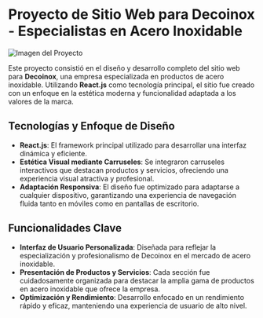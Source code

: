 # Proyecto de Sitio Web para Decoinox - Especialistas en Acero Inoxidable

![Imagen del Proyecto](https://decoinox.com.ar/images/1.png)

Este proyecto consistió en el diseño y desarrollo completo del sitio web para **Decoinox**, una empresa especializada en productos de acero inoxidable. Utilizando **React.js** como tecnología principal, el sitio fue creado con un enfoque en la estética moderna y funcionalidad adaptada a los valores de la marca.

## Tecnologías y Enfoque de Diseño

- **React.js**: El framework principal utilizado para desarrollar una interfaz dinámica y eficiente.
- **Estética Visual mediante Carruseles**: Se integraron carruseles interactivos que destacan productos y servicios, ofreciendo una experiencia visual atractiva y profesional.
- **Adaptación Responsiva**: El diseño fue optimizado para adaptarse a cualquier dispositivo, garantizando una experiencia de navegación fluida tanto en móviles como en pantallas de escritorio.

## Funcionalidades Clave

- **Interfaz de Usuario Personalizada**: Diseñada para reflejar la especialización y profesionalismo de Decoinox en el mercado de acero inoxidable.
- **Presentación de Productos y Servicios**: Cada sección fue cuidadosamente organizada para destacar la amplia gama de productos en acero inoxidable que ofrece la empresa.
- **Optimización y Rendimiento**: Desarrollo enfocado en un rendimiento rápido y eficaz, manteniendo una experiencia de usuario de alto nivel.
